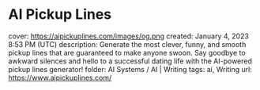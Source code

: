# AI Pickup Lines

cover: https://aipickuplines.com/images/og.png
created: January 4, 2023 8:53 PM (UTC)
description: Generate the most clever, funny, and smooth pickup lines that are guaranteed to make anyone swoon. Say goodbye to awkward silences and hello to a successful dating life with the AI-powered pickup lines generator!
folder: AI Systems / AI | Writing
tags: ai, Writing
url: https://www.aipickuplines.com/